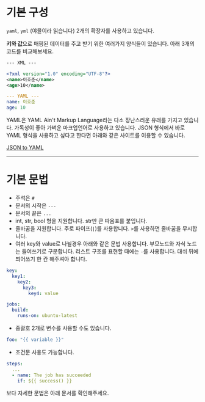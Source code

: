 # 기본 구성

`yaml`, `yml` (야믈이라 읽습니다) 2개의 확장자를 사용하고 있습니다.

**키와 값**으로 매핑된 데이터를 주고 받기 위한 여러가지 양식들이 있습니다. 아래 3개의 코드를 비교해보세요.

```xml
--- XML ---

<?xml version="1.0" encoding="UTF-8"?>
<name>이호준</name>
<age>10</name>
```

```yaml
--- YAML ---
name: 이호준
age: 10
```

YAML은 YAML Ain't Markup Language라는 다소 장난스러운 유래를 가지고 있습니다. 가독성이 좋아 가벼운 마크업언어로 사용하고 있습니다. JSON 형식에서 바로 YAML 형식을 사용하고 싶다고 한다면 아래와 같은 사이트를 이용할 수 있습니다.

[JSON to YAML](https://www.json2yaml.com/)

---

# 기본 문법

- 주석은 `#`
- 문서의 시작은 `---`
- 문서의 끝은 `...`
- int, str, bool 형을 지원합니다. str만 큰 따옴표를 붙입니다.
- 줄바꿈을 지원합니다. 주로 파이프(`|`)를 사용합니다. `>`를 사용하면 줄바꿈을 무시합니다.
- 여러 key와 value로 나뉠경우 아래와 같은 문법 사용합니다. 부모노드와 자식 노드는 들여쓰기로 구분합니다. 리스트 구조를 표현할 때에는 `-`를 사용합니다. 대쉬 뒤에 띄어쓰기 한 칸 해주셔야 합니다.

```yaml
key: 
  key1:
    key2:
      key3:
        key4: value
```

```yaml
jobs:
  build:
    runs-on: ubuntu-latest
```

- 중괄호 2개로 변수를 사용할 수도 있습니다.

```yaml
foo: "{{ variable }}"
```

- 조건문 사용도 가능합니다.

```yaml
steps:
  ...
  - name: The job has succeeded
    if: ${{ success() }}
```

보다 자세한 문법은 아래 문서를 확인해주세요.

[](https://docs.github.com/en/actions/reference/context-and-expression-syntax-for-github-actions)
